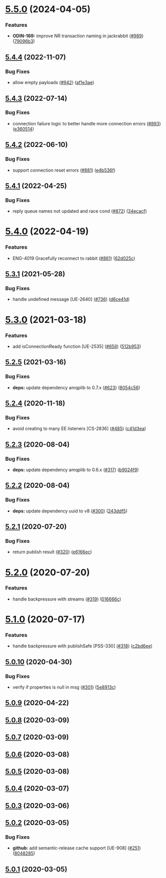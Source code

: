 # [5.5.0](https://github.com/pagerinc/jackrabbit/compare/v5.4.4...v5.5.0) (2024-04-05)


### Features

* **ODIN-169:** improve NR transaction naming in jackrabbit ([#989](https://github.com/pagerinc/jackrabbit/issues/989)) ([79096b3](https://github.com/pagerinc/jackrabbit/commit/79096b357e486b7e988a1b3ecfe7d3ef987c116f))

## [5.4.4](https://github.com/pagerinc/jackrabbit/compare/v5.4.3...v5.4.4) (2022-11-07)


### Bug Fixes

* allow empty payloads ([#942](https://github.com/pagerinc/jackrabbit/issues/942)) ([af1e3ae](https://github.com/pagerinc/jackrabbit/commit/af1e3ae7e8d437b86e56f4c98b073d9d0e138ddf))

## [5.4.3](https://github.com/pagerinc/jackrabbit/compare/v5.4.2...v5.4.3) (2022-07-14)


### Bug Fixes

* connection failure logic to better handle more connection errors ([#893](https://github.com/pagerinc/jackrabbit/issues/893)) ([e360514](https://github.com/pagerinc/jackrabbit/commit/e3605147cf0ba4a8987a6cf720ce87a41fa12ca2))

## [5.4.2](https://github.com/pagerinc/jackrabbit/compare/v5.4.1...v5.4.2) (2022-06-10)


### Bug Fixes

* support connection reset errors ([#881](https://github.com/pagerinc/jackrabbit/issues/881)) ([e4b536f](https://github.com/pagerinc/jackrabbit/commit/e4b536fb09091f0c3d8ee197916d554ef07d987d))

## [5.4.1](https://github.com/pagerinc/jackrabbit/compare/v5.4.0...v5.4.1) (2022-04-25)


### Bug Fixes

* reply queue names not updated and race cond ([#872](https://github.com/pagerinc/jackrabbit/issues/872)) ([34ecacf](https://github.com/pagerinc/jackrabbit/commit/34ecacff36271b8d1d66abe1c6a0b80cae0ce4e8))

# [5.4.0](https://github.com/pagerinc/jackrabbit/compare/v5.3.1...v5.4.0) (2022-04-19)


### Features

* ENG-4019 Gracefully reconnect to rabbit ([#861](https://github.com/pagerinc/jackrabbit/issues/861)) ([62d025c](https://github.com/pagerinc/jackrabbit/commit/62d025ccf05e08d1d512aa87920a4266f69a0916))

## [5.3.1](https://github.com/pagerinc/jackrabbit/compare/v5.3.0...v5.3.1) (2021-05-28)


### Bug Fixes

* handle undefined message [UE-2640] ([#736](https://github.com/pagerinc/jackrabbit/issues/736)) ([d6ce41d](https://github.com/pagerinc/jackrabbit/commit/d6ce41d4f80ef9c27418c02eb1b6ea9e01bbec6a))

# [5.3.0](https://github.com/pagerinc/jackrabbit/compare/v5.2.5...v5.3.0) (2021-03-18)


### Features

* add isConnectionReady function [UE-2535] ([#656](https://github.com/pagerinc/jackrabbit/issues/656)) ([512b953](https://github.com/pagerinc/jackrabbit/commit/512b95374eb26fdc046cdfe256c7680f4dd09966))

## [5.2.5](https://github.com/pagerinc/jackrabbit/compare/v5.2.4...v5.2.5) (2021-03-16)


### Bug Fixes

* **deps:** update dependency amqplib to 0.7.x ([#623](https://github.com/pagerinc/jackrabbit/issues/623)) ([8054c56](https://github.com/pagerinc/jackrabbit/commit/8054c5651ae546f6b4d6310d53944c25c97d4e35))

## [5.2.4](https://github.com/pagerinc/jackrabbit/compare/v5.2.3...v5.2.4) (2020-11-18)


### Bug Fixes

* avoid creating to many EE listeners [CS-2836] ([#485](https://github.com/pagerinc/jackrabbit/issues/485)) ([c41d3ea](https://github.com/pagerinc/jackrabbit/commit/c41d3ea0632c1731edf2cd2dc81237491955bb5e))

## [5.2.3](https://github.com/pagerinc/jackrabbit/compare/v5.2.2...v5.2.3) (2020-08-04)


### Bug Fixes

* **deps:** update dependency amqplib to 0.6.x ([#317](https://github.com/pagerinc/jackrabbit/issues/317)) ([b9024f9](https://github.com/pagerinc/jackrabbit/commit/b9024f9792cd0f4bed1b510f52b2f7e6b447477f))

## [5.2.2](https://github.com/pagerinc/jackrabbit/compare/v5.2.1...v5.2.2) (2020-08-04)


### Bug Fixes

* **deps:** update dependency uuid to v8 ([#300](https://github.com/pagerinc/jackrabbit/issues/300)) ([243ddf5](https://github.com/pagerinc/jackrabbit/commit/243ddf5f3a30853df9e29171de7ad27c78054afe))

## [5.2.1](https://github.com/pagerinc/jackrabbit/compare/v5.2.0...v5.2.1) (2020-07-20)


### Bug Fixes

* return publish result ([#320](https://github.com/pagerinc/jackrabbit/issues/320)) ([e6166ec](https://github.com/pagerinc/jackrabbit/commit/e6166ec2a906c658a5725dcf8dc48d355c1a7a61))

# [5.2.0](https://github.com/pagerinc/jackrabbit/compare/v5.1.0...v5.2.0) (2020-07-20)


### Features

* handle backpressure with streams ([#319](https://github.com/pagerinc/jackrabbit/issues/319)) ([016666c](https://github.com/pagerinc/jackrabbit/commit/016666cd07a6acdf8b0be8c18be2bbe2bd283126))

# [5.1.0](https://github.com/pagerinc/jackrabbit/compare/v5.0.10...v5.1.0) (2020-07-17)


### Features

* handle backpressure with publishSafe [PSS-330] ([#318](https://github.com/pagerinc/jackrabbit/issues/318)) ([c2bd6ee](https://github.com/pagerinc/jackrabbit/commit/c2bd6ee29adb79ed30254b0c953966b75020af75))

## [5.0.10](https://github.com/pagerinc/jackrabbit/compare/v5.0.9...v5.0.10) (2020-04-30)


### Bug Fixes

* verify if properties is null in msg ([#301](https://github.com/pagerinc/jackrabbit/issues/301)) ([5e8913c](https://github.com/pagerinc/jackrabbit/commit/5e8913c9b989b3fc32f6bb8202aa772d5d871493))

## [5.0.9](https://github.com/pagerinc/jackrabbit/compare/v5.0.8...v5.0.9) (2020-04-22)

## [5.0.8](https://github.com/pagerinc/jackrabbit/compare/v5.0.7...v5.0.8) (2020-03-09)

## [5.0.7](https://github.com/pagerinc/jackrabbit/compare/v5.0.6...v5.0.7) (2020-03-09)

## [5.0.6](https://github.com/pagerinc/jackrabbit/compare/v5.0.5...v5.0.6) (2020-03-08)

## [5.0.5](https://github.com/pagerinc/jackrabbit/compare/v5.0.4...v5.0.5) (2020-03-08)

## [5.0.4](https://github.com/pagerinc/jackrabbit/compare/v5.0.3...v5.0.4) (2020-03-07)

## [5.0.3](https://github.com/pagerinc/jackrabbit/compare/v5.0.2...v5.0.3) (2020-03-06)

## [5.0.2](https://github.com/pagerinc/jackrabbit/compare/v5.0.1...v5.0.2) (2020-03-05)


### Bug Fixes

* **github:** add semantic-release cache support [UE-908] ([#251](https://github.com/pagerinc/jackrabbit/issues/251)) ([8048285](https://github.com/pagerinc/jackrabbit/commit/8048285a1e3769382d19570a6f3e449cdecf392f))

## [5.0.1](https://github.com/pagerinc/jackrabbit/compare/v5.0.0...v5.0.1) (2020-03-05)
